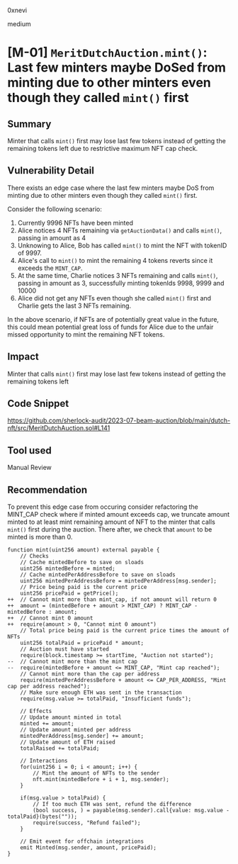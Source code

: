 0xnevi

medium

# [M-01] `MeritDutchAuction.mint()`: Last few minters maybe DoSed from minting due to other minters even though they called `mint()` first

## Summary
Minter that calls `mint()` first may lose last few tokens instead of getting the remaining tokens left due to restrictive maximum NFT cap check.

## Vulnerability Detail
There exists an edge case where the last few minters maybe DoS from minting due to other minters even though they called `mint()` first.

Consider the following scenario:
1. Currently 9996 NFTs have been minted
2. Alice notices 4 NFTs remaining via `getAuctionData()` and calls `mint()`, passing in amount as 4
3. Unknowing to Alice, Bob has called `mint()` to mint the NFT with tokenID of 9997. 
4. Alice's call to `mint()` to mint the remaining 4 tokens reverts since it exceeds the `MINT_CAP`.
4. At the same time, Charlie notices 3 NFTs remaining and calls `mint()`, passing in amount as 3, successfully minting tokenIds 9998, 9999 and 10000
5. Alice did not get any NFTs even though she called `mint()` first and Charlie gets the last 3 NFTs remaining.

In the above scenario, if NFTs are of potentially great value in the future, this could mean potential great loss of funds for Alice due to the unfair missed opportunity to mint the remaining NFT tokens.

## Impact
Minter that calls `mint()` first may lose last few tokens instead of getting the remaining tokens left

## Code Snippet
https://github.com/sherlock-audit/2023-07-beam-auction/blob/main/dutch-nft/src/MeritDutchAuction.sol#L141

## Tool used

Manual Review

## Recommendation
To prevent this edge case from occuring consider refactoring the MINT_CAP check where if minted amount exceeds cap, we truncate amount minted to at least mint remaining amount of NFT to the minter that calls `mint()` first during the auction. There after, we check that `amount` to be minted is more than 0.
```solidity
function mint(uint256 amount) external payable {
    // Checks
    // Cache mintedBefore to save on sloads
    uint256 mintedBefore = minted;
    // Cache mintedPerAddressBefore to save on sloads
    uint256 mintedPerAddressBefore = mintedPerAddress[msg.sender];
    // Price being paid is the current price
    uint256 pricePaid = getPrice();
++  // Cannot mint more than mint_cap, if not amount will return 0
++  amount = (mintedBefore + amount > MINT_CAP) ? MINT_CAP - mintedBefore : amount;
++  // Cannot mint 0 amount
++  require(amount > 0, "Cannot mint 0 amount")
    // Total price being paid is the current price times the amount of NFTs
    uint256 totalPaid = pricePaid * amount;
    // Auction must have started
    require(block.timestamp >= startTime, "Auction not started");
--  // Cannot mint more than the mint cap
--  require(mintedBefore + amount <= MINT_CAP, "Mint cap reached");       
    // Cannot mint more than the cap per address
    require(mintedPerAddressBefore + amount <= CAP_PER_ADDRESS, "Mint cap per address reached");
    // Make sure enough ETH was sent in the transaction
    require(msg.value >= totalPaid, "Insufficient funds");

    // Effects
    // Update amount minted in total
    minted += amount;
    // Update amount minted per address
    mintedPerAddress[msg.sender] += amount;
    // Update amount of ETH raised
    totalRaised += totalPaid;

    // Interactions
    for(uint256 i = 0; i < amount; i++) {
        // Mint the amount of NFTs to the sender
        nft.mint(mintedBefore + i + 1, msg.sender);
    }

    if(msg.value > totalPaid) {
        // If too much ETH was sent, refund the difference
        (bool success, ) = payable(msg.sender).call{value: msg.value - totalPaid}(bytes(""));
        require(success, "Refund failed");
    }

    // Emit event for offchain integrations
    emit Minted(msg.sender, amount, pricePaid);
}
```